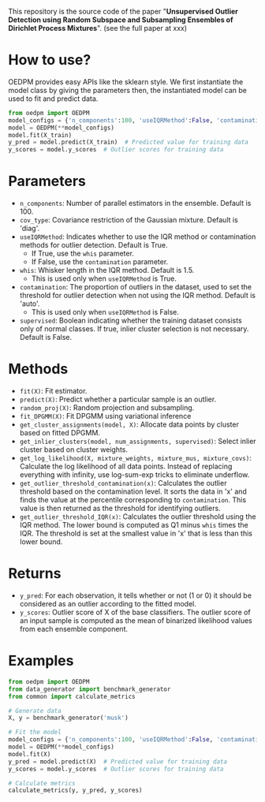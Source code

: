 This repository is the source code of the paper "**Unsupervised Outlier Detection using Random Subspace and Subsampling Ensembles of Dirichlet Process Mixtures**". (see the full paper at xxx) 

# How to use?
OEDPM provides easy APIs like the sklearn style. We first instantiate the model class by giving the parameters then, the instantiated model can be used to fit and predict data.
```python
from oedpm import OEDPM
model_configs = {'n_components':100, 'useIQRMethod':False, 'contamination':'auto'}
model = OEDPM(**model_configs)
model.fit(X_train)
y_pred = model.predict(X_train)  # Predicted value for training data
y_scores = model.y_scores  # Outlier scores for training data
```

# Parameters
- `n_components`: Number of parallel estimators in the ensemble. Default is 100.  
- `cov_type`: Covariance restriction of the Gaussian mixture. Default is 'diag'.  
- `useIQRMethod`: Indicates whether to use the IQR method or contamination methods for outlier detection. Default is True.  
  - If True, use the `whis` parameter.
  - If False, use the `contamination` parameter.
- `whis`: Whisker length in the IQR method. Default is 1.5.
  - This is used only when `useIQRMethod` is True.
- `contamination`: The proportion of outliers in the dataset, used to set the threshold for outlier detection when not using the IQR method. Default is 'auto'.
  - This is used only when `useIQRMethod` is False.
- `supervised`: Boolean indicating whether the training dataset consists only of normal classes. If true, inlier cluster selection is not necessary. Default is False.

# Methods
- `fit(X)`: Fit estimator.
- `predict(X)`: Predict whether a particular sample is an outlier.
- `random_proj(X)`: Random projection and subsampling.
- `fit_DPGMM(X)`: Fit DPGMM using variational inference
- `get_cluster_assignments(model, X)`: Allocate data points by cluster based on fitted DPGMM.
- `get_inlier_clusters(model, num_assignments, supervised)`: Select inlier cluster based on cluster weights.
- `get_log_likelihood(X, mixture_weights, mixture_mus, mixture_covs)`: Calculate the log likelihood of all data points. Instead of replacing everything with infinity, use log-sum-exp tricks to eliminate underflow. 
- `get_outlier_threshold_contamination(x)`: Calculates the outlier threshold based on the contamination level. It sorts the data in 'x' and finds the value at the percentile corresponding to `contamination`. This value is then returned as the threshold for identifying outliers.
- `get_outlier_threshold_IQR(x)`: Calculates the outlier threshold using the IQR method. The lower bound is computed as Q1 minus `whis` times the IQR. The threshold is set at the smallest value in 'x' that is less than this lower bound.

# Returns
- `y_pred`: For each observation, it tells whether or not (1 or 0) it should be considered as an outlier according to the fitted model.
- `y_scores`: Outlier score of X of the base classifiers. The outlier score of an input sample is computed as the mean of binarized likelihood values from each ensemble component.

# Examples
```python
from oedpm import OEDPM
from data_generator import benchmark_generator
from common import calculate_metrics

# Generate data
X, y = benchmark_generator('musk')

# Fit the model
model_configs = {'n_components':100, 'useIQRMethod':False, 'contamination':'auto'}
model = OEDPM(**model_configs)
model.fit(X)
y_pred = model.predict(X)  # Predicted value for training data
y_scores = model.y_scores  # Outlier scores for training data

# Calculate metrics
calculate_metrics(y, y_pred, y_scores)
```
